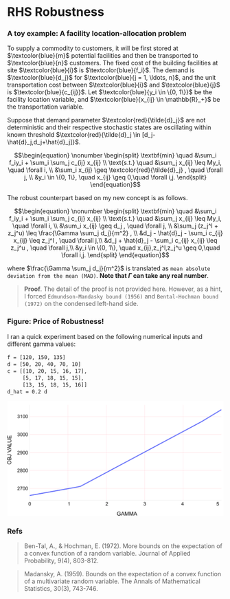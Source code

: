 # RHS Robustness
### A toy example: A facility location-allocation problem

To supply a commodity to customers, it will be first stored at  $`\textcolor{blue}{m}`$ 
potential facilities and then be transported to $`\textcolor{blue}{n}`$ customers. 
The fixed cost of the building facilities at site $`\textcolor{blue}{i}`$ is 
$`\textcolor{blue}{f_i}`$. The demand is $`\textcolor{blue}{d_j}`$ for
$`\textcolor{blue}{j = 1, \ldots, n}`$, and the unit transportation cost between
$`\textcolor{blue}{i}`$ and $`\textcolor{blue}{j}`$ is $`\textcolor{blue}{c_{ij}}`$. 
Let $`\textcolor{blue}{y_i \in \{0, 1\}}`$ be the 
facility location variable, and $`\textcolor{blue}{x_{ij} \in \mathbb{R}_+}`$ be the 
transportation variable.

Suppose that demand parameter $`\textcolor{red}{\tilde{d}_j}`$ are not deterministic and their 
respective stochastic 
states are oscillating within known threshold
$`\textcolor{red}{\tilde{d}_j \in [d_j-\hat{d}_j,d_j+\hat{d}_j]}`$.


```math
\begin{equation}
\nonumber
\begin{split}
\textbf{min} \quad &\sum_i f_iy_i + \sum_i \sum_j c_{ij} x_{ij} \\
\text{s.t.} \quad &\sum_j  x_{ij} \leq My_i, \quad \forall i, \\
&\sum_i  x_{ij} \geq \textcolor{red}{\tilde{d}_j} , \quad \forall j, \\
&y_i \in \{0, 1\}, \quad x_{ij} \geq 0,\quad \forall i,j. 
\end{split}
\end{equation}
```

The robust counterpart based on my new concept is as follows.

```math
\begin{equation}
\nonumber
\begin{split}
\textbf{min} \quad &\sum_i f_iy_i + \sum_i \sum_j c_{ij} x_{ij} \\
\text{s.t.} \quad &\sum_j  x_{ij} \leq My_i, \quad \forall i, \\
&\sum_i  x_{ij} \geq d_j , \quad \forall j, \\
&\sum_j  (z_j^l + z_j^u) \leq \frac{\Gamma \sum_j d_j}{m^2} , \\
&d_j - \hat{d}_j - \sum_i  c_{ij} x_{ij} \leq z_j^l , \quad \forall j,\\
&d_j + \hat{d}_j - \sum_i  c_{ij} x_{ij} \leq z_j^u , \quad \forall j,\\
&y_i \in \{0, 1\}, \quad x_{ij},z_j^l,z_j^u \geq 0,\quad \forall i,j. 
\end{split}
\end{equation}
```

where $`\frac{\Gamma \sum_j d_j}{m^2}`$ is translated as
`mean absolute deviation from the mean (MAD)`. **Note that $`\Gamma`$ can take any real number**.

> **Proof**. The detail of the proof is not provided here. However, as a hint, I forced `Edmundson-Mandasky bound (1956)`
and `Bental-Hochman bound (1972)` on the condensed left-hand side.



### Figure: Price of Robustness!
I ran a quick experiment based on the following numerical inputs and different gamma values:

```
f = [120, 150, 135]
d = [50, 20, 40, 70, 10]
c = [[10, 20, 15, 16, 17],
     [5, 17, 18, 15, 15],
     [13, 15, 18, 15, 16]]
d_hat = 0.2 d
```
![](https://github.com/namakshenas/RHS_Robustness/blob/main/fig.png)

### Refs
> Ben-Tal, A., & Hochman, E. (1972). More bounds on the expectation of a convex function of a
random variable. 
Journal of Applied Probability, 9(4), 803-812.

> Madansky, A. (1959). Bounds on the expectation of a convex function of 
a multivariate random variable. 
The Annals of Mathematical Statistics, 30(3), 743-746.
